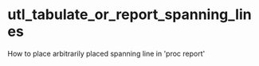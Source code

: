 # utl_tabulate_or_report_spanning_lines
How to place arbitrarily placed spanning line in 'proc report' 
